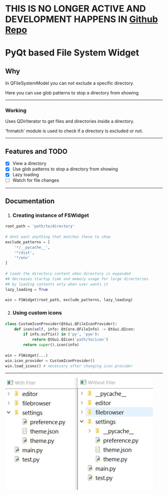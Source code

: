 
# THIS IS NO LONGER ACTIVE AND DEVELOPMENT HAPPENS IN [Github Repo](https://github.com/StudentCoder04/Qt-File-System-Widget)

# PyQt based File System Widget

## Why

In QFileSystemModel you can not exclude a specific directory.

Here you can use glob patterns to stop a directory from showing
 
---

### Working

Uses QDirIterator to get files and directories inside a directory.

'fnmatch' module is used to check if a directory is excluded or not.

---

## Features and TODO
- [x] View a directory
- [x] Use glob patterns to stop a directory from showing
- [X] Lazy loading
- [ ] Watch for file changes

---

## Documentation

1. ### Creating instance of FSWidget
```python
root_path = 'path/to/directory'

# dont want anything that matches these to show
exclude_patterns = [
    '*/__pycache__',
    '*/dist',
    '*/env'
]

# loads the directory content when directory is expanded
## decreases startup time and memory usage for large directories
## by loading contents only when user wants it
lazy_loading = True

win = FSWidget(root_path, exclude_patterns, lazy_loading)
```

2. ### Using custom icons
```python
class CustomIconProvider(QtGui.QFileIconProvider):
    def icon(self, info: QtCore.QFileInfo) -> QtGui.QIcon:
        if info.suffix() in ('py', 'pyw'):
            return QtGui.QIcon('path/to/icon')
        return super().icon(info)

win = FSWidget(...)
win.icon_provider = CustomIconProvider()
win.load_icons() # necessary after changing icon provider
```
---
![](screenshot.jpg)
